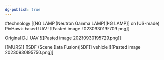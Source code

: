 ```yaml
---
dg-publish: true
---
```

#technology 
[[NG LAMP (Neutron Gamma LAMP)|NG LAMP]] on (US-made) PixHawk-based UAV
![[Pasted image 20230930195709.png]]

Original DJI UAV
![[Pasted image 20230930195729.png]]

[[MURS]] [[SDF (Scene Data Fusion)|SDF]] vehicle
![[Pasted image 20230930195750.png]]
